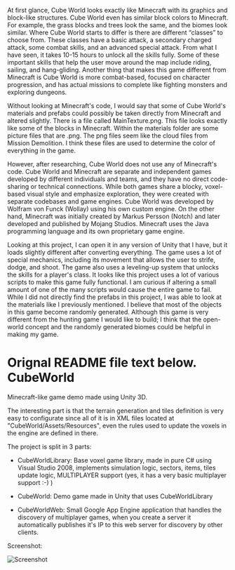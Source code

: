 At first glance, Cube World looks exactly like Minecraft with its graphics and block-like structures. Cube World even has similar block colors to Minecraft. For example, the grass blocks and trees look the same, and the biomes look similar. Where Cube World starts to differ is there are different “classes” to choose from. These classes have a basic attack, a secondary charged attack, some combat skills, and an advanced special attack. From what I have seen, it takes 10-15 hours to unlock all the skills fully. Some of these important skills that help the user move around the map include riding, sailing, and hang-gliding. Another thing that makes this game different from Minecraft is Cube World is more combat-based, focused on character progression, and has actual missions to complete like fighting monsters and exploring dungeons.

Without looking at Minecraft's code, I would say that some of Cube World's materials and prefabs could possibly be taken directly from Minecraft and altered slightly. There is a file called MainTexture.png. This file looks exactly like some of the blocks in Minecraft. Within the materials folder are some picture files that are .png. The png files seem like the cloud files from Mission Demolition. I think these files are used to determine the color of everything in the game. 

However, after researching, Cube World does not use any of Minecraft's code. Cube World and Minecraft are separate and independent games developed by different individuals and teams, and they have no direct code-sharing or technical connections. While both games share a blocky, voxel-based visual style and emphasize exploration, they were created with separate codebases and game engines. Cube World was developed by Wolfram von Funck (Wollay) using his own custom engine. On the other hand, Minecraft was initially created by Markus Persson (Notch) and later developed and published by Mojang Studios. Minecraft uses the Java programming language and its own proprietary game engine.

Looking at this project, I can open it in any version of Unity that I have, but it loads slightly different after converting everything. The game uses a lot of special mechanics, including its movement that allows the user to strife, dodge, and shoot. The game also uses a leveling-up system that unlocks the skills for a player's class. It looks like this project uses a lot of various scripts to make this game fully functional. I am curious if altering a small amount of one of the many scripts would cause the entire game to fail. While I did not directly find the prefabs in this project, I was able to look at the materials like I previously mentioned. I believe that most of the objects in this game become randomly generated. Although this game is very different from the hunting game I would like to build; I think that the open-world concept and the randomly generated biomes could be helpful in making my game. 


Orignal README file text below.
CubeWorld
=========

Minecraft-like game demo made using Unity 3D.

The interesting part is that the terrain generation and tiles definition is very easy to configurate since all of it is in XML files located at "CubeWorld/Assets/Resources", even the rules used to update the voxels in the engine are defined in there.

The project is split in 3 parts:

- CubeWorldLibrary: Base voxel game library, made in pure C# using Visual Studio 2008, implements simulation logic, sectors, items, tiles update logic, MULTIPLAYER support (yes, it has a very basic multiplayer support :-) )

- CubeWorld: Demo game made in Unity that uses CubeWorldLibrary

- CubeWorldWeb: Small Google App Engine application that handles the discovery of multiplayer games, when you create a server it automatically publishes it's IP to this web server for discovery by other clients.

Screenshot:

![Screenshot](/Screenshots/ss1.png)
